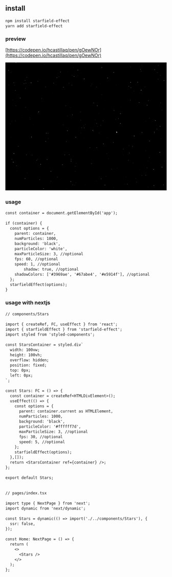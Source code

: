 ## install

```
npm install starfield-effect
yarn add starfield-effect

```

### preview

[https://codepen.io/hcastillaq/pen/gOewNOr](https://codepen.io/hcastillaq/pen/gOewNOr)

<img src="https://raw.githubusercontent.com/hcastillaq/starfield/master/images/starfield.png" width="600" height="400" />

<br />

### usage

```
const container = document.getElementById('app');

if (container) {
  const options = {
    parent: container,
    numParticles: 1000,
    background: 'black',
    particleColor: 'white',
    maxParticleSize: 3, //optional
    fps: 60, //optional
    speed: 1, //optional
		shadow: true, //optional
    shadowColors: ['#3969ae', '#67abe4', '#e5914f'], //optional
  };
  starfieldEffect(options);
}

```

### usage with nextjs

```
// components/Stars

import { createRef, FC, useEffect } from 'react';
import { starfieldEffect } from 'starfield-effect';
import styled from 'styled-components';

const StarsContainer = styled.div`
  width: 100vw;
  height: 100vh;
  overflow: hidden;
  position: fixed;
  top: 0px;
  left: 0px;
`;

const Stars: FC = () => {
  const container = createRef<HTMLDivElement>();
  useEffect(() => {
    const options = {
      parent: container.current as HTMLElement,
      numParticles: 1000,
      background: 'black',
      particleColor: '#ffffff7d',
      maxParticleSize: 3, //optional
      fps: 30, //optional
      speed: 5, //optional
    };
    starfieldEffect(options);
  },[]);
  return <StarsContainer ref={container} />;
};

export default Stars;


// pages/index.tsx

import type { NextPage } from 'next';
import dynamic from 'next/dynamic';

const Stars = dynamic(() => import('./../components/Stars'), {
  ssr: false,
});

const Home: NextPage = () => {
  return (
    <>
      <Stars />
    </>
  );
};


```

